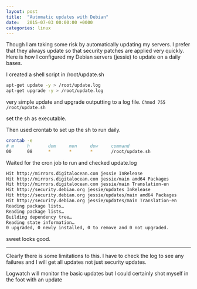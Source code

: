 ```yaml
---
layout: post
title:  "Automatic updates with Debian"
date:   2015-07-03 00:00:00 +0000
categories: linux
---
```


Though I am taking some risk by automatically updating my servers. I prefer that they always update so that security patches are applied very quickly. Here is how I configured my Debian servers (jessie) to update on a daily bases.

I created a shell script in /root/update.sh
``` sh
apt-get update -y > /root/update.log
apt-get upgrade -y > /root/update.log
```

very simple update and upgrade outputting to a log file.
``` Chmod 755 /root/update.sh ```

set the sh as executable.

Then used crontab to set up the sh to run daily.
``` sh
crontab -e
# m     h       dom     mon     dow     command
00      08      *       *       *       /root/update.sh
```
Waited for the cron job to run and checked update.log
``` sh
Hit http://mirrors.digitalocean.com jessie InRelease
Hit http://mirrors.digitalocean.com jessie/main amd64 Packages
Hit http://mirrors.digitalocean.com jessie/main Translation-en
Hit http://security.debian.org jessie/updates InRelease
Hit http://security.debian.org jessie/updates/main amd64 Packages
Hit http://security.debian.org jessie/updates/main Translation-en
Reading package lists…
Reading package lists…
Building dependency tree…
Reading state information…
0 upgraded, 0 newly installed, 0 to remove and 0 not upgraded.
```
sweet looks good.

---

Clearly there is some limitations to this. I have to check the log to see any failures and I will get all updates not just security updates.

Logwatch will monitor the basic updates but I could certainly shot myself in the foot with an update
